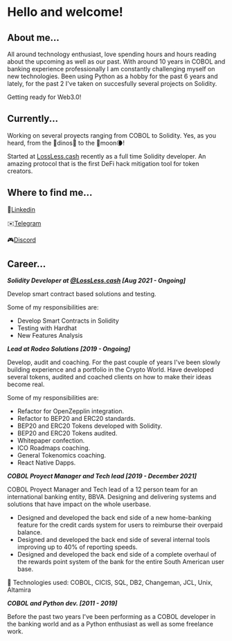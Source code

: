 # Hello and welcome! 

## About me...

All around technology enthusiast, love spending hours and hours reading about the upcoming as well as our past. With around 10 years in COBOL and banking experience professionally I am constantly challenging myself on new technologies. Been using Python as a hobby for the past 6 years and lately, for the past 2 I've taken on succesfully several projects on Solidity.

Getting ready for Web3.0!

## Currently...

Working on several proyects ranging from COBOL to Solidity. Yes, as you heard, from the 🦕dinos🦖 to the 🚀moon🌘!

Started at [LossLess.cash](https://lossless.cash/) recently as a full time Solidity developer. An amazing protocol that is the first DeFi hack mitigation tool for token creators. 


## Where to find me...


💼[Linkedin](https://www.linkedin.com/in/ignacio-freire-531a2051/)

✉️[Telegram](https://t.me/theRealTakawaka)

🎮[Discord](https://discordapp.com/users/145014000101359616)

## Career...

_**Solidity Developer at [@LossLess.cash](https://github.com/Lossless-Cash) [Aug 2021 - Ongoing]**_

Develop smart contract based solutions and testing.

Some of my responsibilities are:
- Develop Smart Contracts in Solidity
- Testing with Hardhat
- New Features Analysis


_**Lead at Rodeo Solutions                               [2019 - Ongoing]**_

Develop, audit and coaching. For the past couple of years I've been slowly building experience and a portfolio in the Crypto World. Have developed several tokens, audited and coached clients on how to make their ideas become real. 

Some of my responsibilities are:
- Refactor for OpenZepplin integration.
- Refactor to BEP20 and ERC20 standards.
- BEP20 and ERC20 Tokens developed with Solidity.
- BEP20 and ERC20 Tokens audited.
- Whitepaper confection.
- ICO Roadmaps coaching.
- General Tokenomics coaching.
- React Native Dapps.

_**COBOL Proyect Manager and Tech lead                                [2019 - December 2021]**_

COBOL Proyect Manager and Tech lead of a 12 person team for an international banking entity, BBVA. Designing and delivering systems and solutions that have impact on the whole userbase.

  - Designed and developed the back end side of a new home-banking feature for the credit cards system for users to reimburse their overpaid balance.
  - Designed and developed the back end side of several internal tools improving up to 40% of reporting speeds.
  - Designed and developed the back end side of a complete overhaul of the rewards point system of the bank for the entire South American user base.

🤖 Technologies used: COBOL, CICIS, SQL, DB2, Changeman, JCL, Unix, Altamira


_**COBOL and Python dev.                             [2011 - 2019]**_

Before the past two years I've been performing as a COBOL developer in the banking world and as a Python enthusiast as well as some freelance work. 
